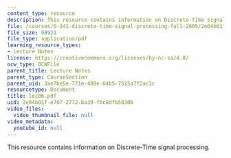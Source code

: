 ```yaml
---
content_type: resource
description: This resource contains information on Discrete-Time signal processing.
file: /courses/6-341-discrete-time-signal-processing-fall-2005/2e04b01fe7072772ba39f0c8dfb58306_lec06.pdf
file_size: 98921
file_type: application/pdf
learning_resource_types:
- Lecture Notes
license: https://creativecommons.org/licenses/by-nc-sa/4.0/
ocw_type: OCWFile
parent_title: Lecture Notes
parent_type: CourseSection
parent_uid: 3ae7be5e-771e-489e-64b5-7515a7f2ac3c
resourcetype: Document
title: lec06.pdf
uid: 2e04b01f-e707-2772-ba39-f0c8dfb58306
video_files:
  video_thumbnail_file: null
video_metadata:
  youtube_id: null
---
```

This resource contains information on Discrete-Time signal processing.